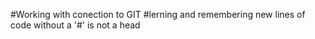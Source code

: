#Working with conection to GIT
#lerning and remembering new lines of code
without a '#' is not a head 
